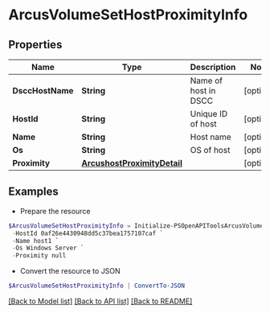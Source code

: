 # ArcusVolumeSetHostProximityInfo
## Properties

Name | Type | Description | Notes
------------ | ------------- | ------------- | -------------
**DsccHostName** | **String** | Name of host in DSCC | [optional] 
**HostId** | **String** | Unique ID of host | [optional] 
**Name** | **String** | Host name | [optional] 
**Os** | **String** | OS of host | [optional] 
**Proximity** | [**ArcushostProximityDetail**](ArcushostProximityDetail.md) |  | [optional] 

## Examples

- Prepare the resource
```powershell
$ArcusVolumeSetHostProximityInfo = Initialize-PSOpenAPIToolsArcusVolumeSetHostProximityInfo  -DsccHostName host1 `
 -HostId 0af26e4430948dd5c37bea1757107caf `
 -Name host1 `
 -Os Windows Server `
 -Proximity null
```

- Convert the resource to JSON
```powershell
$ArcusVolumeSetHostProximityInfo | ConvertTo-JSON
```

[[Back to Model list]](../README.md#documentation-for-models) [[Back to API list]](../README.md#documentation-for-api-endpoints) [[Back to README]](../README.md)

